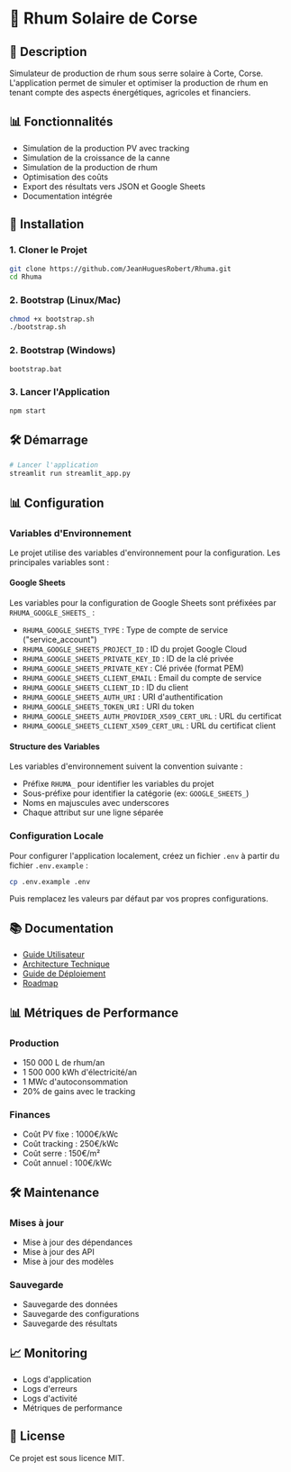 # 🌺 Rhum Solaire de Corse

## 🎯 Description

Simulateur de production de rhum sous serre solaire à Corte, Corse. L'application permet de simuler et optimiser la production de rhum en tenant compte des aspects énergétiques, agricoles et financiers.

## 📊 Fonctionnalités

- Simulation de la production PV avec tracking
- Simulation de la croissance de la canne
- Simulation de la production de rhum
- Optimisation des coûts
- Export des résultats vers JSON et Google Sheets
- Documentation intégrée

## 🚀 Installation

### 1. Cloner le Projet

```bash
git clone https://github.com/JeanHuguesRobert/Rhuma.git
cd Rhuma
```

### 2. Bootstrap (Linux/Mac)

```bash
chmod +x bootstrap.sh
./bootstrap.sh
```

### 2. Bootstrap (Windows)

```bash
bootstrap.bat
```

### 3. Lancer l'Application

```bash
npm start
```

## 🛠️ Démarrage

```bash
# Lancer l'application
streamlit run streamlit_app.py
```

## 📊 Configuration

### Variables d'Environnement

Le projet utilise des variables d'environnement pour la configuration. Les principales variables sont :

#### Google Sheets

Les variables pour la configuration de Google Sheets sont préfixées par `RHUMA_GOOGLE_SHEETS_` :

- `RHUMA_GOOGLE_SHEETS_TYPE` : Type de compte de service ("service_account")
- `RHUMA_GOOGLE_SHEETS_PROJECT_ID` : ID du projet Google Cloud
- `RHUMA_GOOGLE_SHEETS_PRIVATE_KEY_ID` : ID de la clé privée
- `RHUMA_GOOGLE_SHEETS_PRIVATE_KEY` : Clé privée (format PEM)
- `RHUMA_GOOGLE_SHEETS_CLIENT_EMAIL` : Email du compte de service
- `RHUMA_GOOGLE_SHEETS_CLIENT_ID` : ID du client
- `RHUMA_GOOGLE_SHEETS_AUTH_URI` : URI d'authentification
- `RHUMA_GOOGLE_SHEETS_TOKEN_URI` : URI du token
- `RHUMA_GOOGLE_SHEETS_AUTH_PROVIDER_X509_CERT_URL` : URL du certificat
- `RHUMA_GOOGLE_SHEETS_CLIENT_X509_CERT_URL` : URL du certificat client

#### Structure des Variables

Les variables d'environnement suivent la convention suivante :
- Préfixe `RHUMA_` pour identifier les variables du projet
- Sous-préfixe pour identifier la catégorie (ex: `GOOGLE_SHEETS_`)
- Noms en majuscules avec underscores
- Chaque attribut sur une ligne séparée

### Configuration Locale

Pour configurer l'application localement, créez un fichier `.env` à partir du fichier `.env.example` :

```bash
cp .env.example .env
```

Puis remplacez les valeurs par défaut par vos propres configurations.

## 📚 Documentation

- [Guide Utilisateur](docs/user_guide.md)
- [Architecture Technique](docs/ARCHITECTURE.md)
- [Guide de Déploiement](docs/DEPLOYMENT.md)
- [Roadmap](docs/ROADMAP.md)

## 📊 Métriques de Performance

### Production
- 150 000 L de rhum/an
- 1 500 000 kWh d'électricité/an
- 1 MWc d'autoconsommation
- 20% de gains avec le tracking

### Finances
- Coût PV fixe : 1000€/kWc
- Coût tracking : 250€/kWc
- Coût serre : 150€/m²
- Coût annuel : 100€/kWc

## 🛠️ Maintenance

### Mises à jour
- Mise à jour des dépendances
- Mise à jour des API
- Mise à jour des modèles

### Sauvegarde
- Sauvegarde des données
- Sauvegarde des configurations
- Sauvegarde des résultats

## 📈 Monitoring

- Logs d'application
- Logs d'erreurs
- Logs d'activité
- Métriques de performance

## 📝 License

Ce projet est sous licence MIT.
